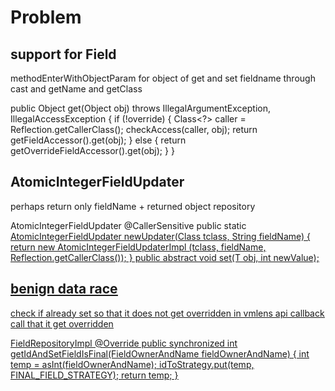# Problem

## support for Field
methodEnterWithObjectParam for object of get and set
fieldname through cast and getName and getClass


public Object get(Object obj)
throws IllegalArgumentException, IllegalAccessException
{
if (!override) {
Class<?> caller = Reflection.getCallerClass();
checkAccess(caller, obj);
return getFieldAccessor().get(obj);
} else {
return getOverrideFieldAccessor().get(obj);
}
}

## AtomicIntegerFieldUpdater
perhaps return only fieldName + returned object
repository

AtomicIntegerFieldUpdater
@CallerSensitive
public static <U> AtomicIntegerFieldUpdater<U> newUpdater(Class<U> tclass,
                                                              String fieldName) {
return new AtomicIntegerFieldUpdaterImpl<U>
(tclass, fieldName, Reflection.getCallerClass());
}
public abstract void set(T obj, int newValue);


## benign data race
check if already set so that it does not get overridden
in vmlens api callback call that it get overridden

FieldRepositoryImpl
@Override
public synchronized int getIdAndSetFieldIsFinal(FieldOwnerAndName fieldOwnerAndName) {
        int temp =  asInt(fieldOwnerAndName);
        idToStrategy.put(temp, FINAL_FIELD_STRATEGY);
        return temp;
}

